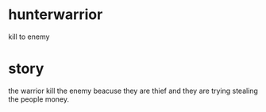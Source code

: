 # hunterwarrior
kill to enemy

# story
the warrior kill the enemy beacuse they are thief and they are trying stealing the people money.




